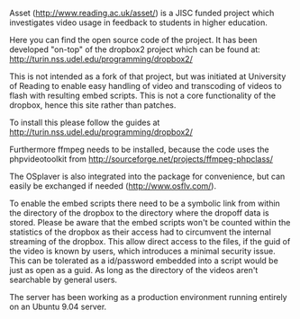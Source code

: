 Asset (http://www.reading.ac.uk/asset/) is a JISC funded project which investigates video usage in feedback to students in higher education.

Here you can find the open source code of the project. It has been developed "on-top" of the dropbox2 project which can be found at: http://turin.nss.udel.edu/programming/dropbox2/

This is not intended as a fork of that project, but was initiated at University of Reading to enable easy handling of video and transcoding of videos to flash with resulting embed scripts. This is not a core functionality of the dropbox, hence this site rather than patches.

To install this please follow the guides at http://turin.nss.udel.edu/programming/dropbox2/

Furthermore ffmpeg needs to be installed, because the code uses the phpvideotoolkit from http://sourceforge.net/projects/ffmpeg-phpclass/

The OSplaver is also integrated into the package for convenience, but can easily be exchanged if needed (http://www.osflv.com/).

To enable the embed scripts there need to be a symbolic link from within the directory of the dropbox to the directory where the dropoff data is stored. Please be aware that the embed scripts won't be counted within the statistics of the dropbox as their access had to circumvent the internal streaming of the dropbox. This allow direct access to the files, if the guid of the video is known by users, which introduces a minimal security issue. This can be tolerated as a id/password embedded into a script would be just as open as a guid. As long as the directory of the videos aren't searchable by general users.

The server has been working as a production environment running entirely on an Ubuntu 9.04 server.